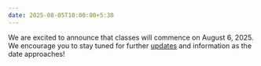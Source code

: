 ```yaml
---
date: 2025-08-05T10:00:00+5:30
---
```


We are excited to announce that classes will commence on August 6, 2025. We encourage you to stay tuned for further [updates](/) and information as the date approaches!
